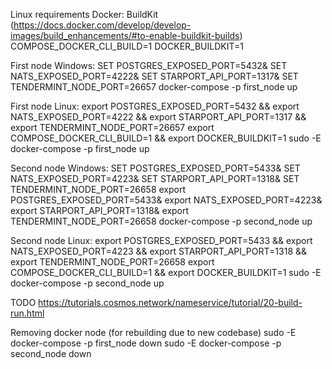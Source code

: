 
Linux requirements Docker: BuildKit (https://docs.docker.com/develop/develop-images/build_enhancements/#to-enable-buildkit-builds)
COMPOSE_DOCKER_CLI_BUILD=1
DOCKER_BUILDKIT=1



First node Windows:
SET POSTGRES_EXPOSED_PORT=5432& SET NATS_EXPOSED_PORT=4222& SET STARPORT_API_PORT=1317& SET TENDERMINT_NODE_PORT=26657
docker-compose -p first_node up


First node Linux: 
export POSTGRES_EXPOSED_PORT=5432 && export NATS_EXPOSED_PORT=4222 && export STARPORT_API_PORT=1317 && export TENDERMINT_NODE_PORT=26657
export COMPOSE_DOCKER_CLI_BUILD=1 && export DOCKER_BUILDKIT=1
sudo -E docker-compose -p first_node up


Second node Windows:
SET POSTGRES_EXPOSED_PORT=5433& SET NATS_EXPOSED_PORT=4223& SET STARPORT_API_PORT=1318& SET TENDERMINT_NODE_PORT=26658
export POSTGRES_EXPOSED_PORT=5433& export NATS_EXPOSED_PORT=4223& export STARPORT_API_PORT=1318& export TENDERMINT_NODE_PORT=26658
docker-compose -p second_node up

Second node Linux:
export POSTGRES_EXPOSED_PORT=5433  && export NATS_EXPOSED_PORT=4223  && export STARPORT_API_PORT=1318  && export TENDERMINT_NODE_PORT=26658
export COMPOSE_DOCKER_CLI_BUILD=1 && export DOCKER_BUILDKIT=1
sudo -E docker-compose -p second_node up

TODO https://tutorials.cosmos.network/nameservice/tutorial/20-build-run.html

Removing docker node (for rebuilding due to new codebase)
sudo -E docker-compose -p first_node down
sudo -E docker-compose -p second_node down